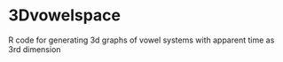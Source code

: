 # 3Dvowelspace
R code for generating 3d graphs of vowel systems with apparent time as 3rd dimension
